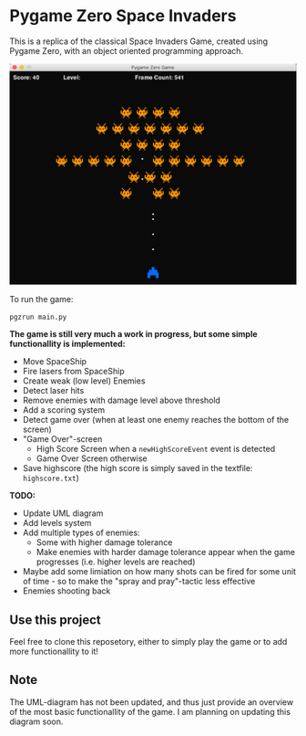 # Pygame Zero Space Invaders 

This is a replica of the classical Space Invaders Game, created using Pygame Zero, with an object oriented programming approach.

![Demo Image](demo_image1.png)

To run the game:
```
pgzrun main.py  
```

**The game is still very much a work in progress, but some simple functionallity is implemented:**
- Move SpaceShip
- Fire lasers from SpaceShip
- Create weak (low level) Enemies
- Detect laser hits
- Remove enemies with damage level above threshold 
- Add a scoring system 
- Detect game over (when at least one enemy reaches the bottom of the screen)
- "Game Over"-screen 
	- High Score Screen when a `newHighScoreEvent` event is detected
	- Game Over Screen otherwise
- Save highscore (the high score is simply saved in the textfile: `highscore.txt`)

**TODO:**
- Update UML diagram
- Add levels system 
- Add multiple types of enemies:
	- Some with higher damage tolerance 
	- Make enemies with harder damage tolerance appear when the game progresses (i.e. higher levels are reached)
- Maybe add some limiation on how many shots can be fired for some unit of time - so to make the "spray and pray"-tactic less effective
- Enemies shooting back 


## Use this project 
Feel free to clone this reposetory, either to simply play the game or to add more functionallity to it! 


## Note
The UML-diagram has not been updated, and thus just provide an overview of the most basic functionallity of the game. I am planning on updating this diagram soon. 



